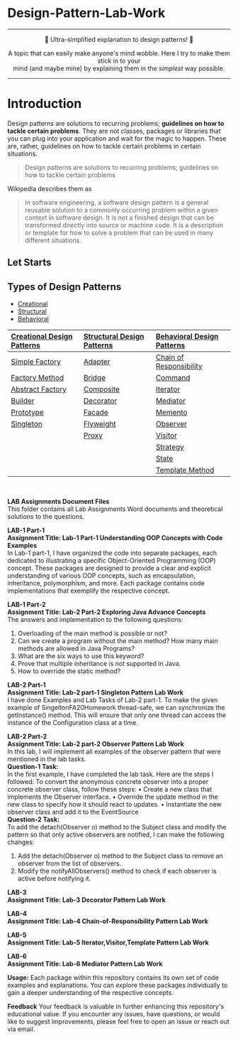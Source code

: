 # Design-Pattern-Lab-Work
***

<p align="center">
🎉 Ultra-simplified explanation to design patterns! 🎉
</p>
<p align="center">
A topic that can easily make anyone's mind wobble. Here I try to make them stick in to your<br> mind (and maybe mine) by explaining them in the <i>simplest</i> way possible.
</p>

***
Introduction
=================

Design patterns are solutions to recurring problems; **guidelines on how to tackle certain problems**. They are not classes, packages or libraries that you can plug into your application and wait for the magic to happen. These are, rather, guidelines on how to tackle certain problems in certain situations.

> Design patterns are solutions to recurring problems; guidelines on how to tackle certain problems

Wikipedia describes them as

> In software engineering, a software design pattern is a general reusable solution to a commonly occurring problem within a given context in software design. It is not a finished design that can be transformed directly into source or machine code. It is a description or template for how to solve a problem that can be used in many different situations.

Let Starts
-----------------
Types of Design Patterns
------------------------
* [Creational](#creational-design-patterns)
* [Structural](#structural-design-patterns)
* [Behavioral](#behavioral-design-patterns)

|[Creational Design Patterns](#creational-design-patterns)|[Structural Design Patterns](#structural-design-patterns)|[Behavioral Design Patterns](#behavioral-design-patterns)|
|:-|:-|:-|
|[Simple Factory](#-simple-factory)|[Adapter](#-adapter)|[Chain of Responsibility](#-chain-of-responsibility)|
|[Factory Method](#-factory-method)|[Bridge](#-bridge)|[Command](#-command)|
|[Abstract Factory](#-abstract-factory)|[Composite](#-composite)|[Iterator](#-iterator)|
|[Builder](#-builder)|[Decorator](#-decorator)|[Mediator](#-mediator)|
|[Prototype](#-prototype)|[Facade](#-facade)|[Memento](#-memento)|
|[Singleton](#-singleton)|[Flyweight](#-flyweight)|[Observer](#-observer)|
||[Proxy](#-proxy)|[Visitor](#-visitor)|
|||[Strategy](#-strategy)|
|||[State](#-state)|
|||[Template Method](#-template-method)|

<br>

**LAB Assignments Document Files** <br>
This folder contains all Lab Assignments Word documents and theoretical solutions to the questions.

**LAB-1 Part-1** <br>
**Assignment Title: Lab-1 Part-1 Understanding OOP Concepts with Code Examples** <br>
In Lab-1 part-1, I have organized the code into separate packages, each dedicated to illustrating a specific Object-Oriented Programming (OOP) concept. These packages are designed to provide a clear and explicit understanding of various OOP concepts, such as encapsulation, inheritance, polymorphism, and more. Each package contains code implementations that exemplify the respective concept.

**LAB-1 Part-2** <br>
**Assignment Title: Lab-2 Part-2 Exploring Java Advance Concepts** <br>
The answers and implementation to the following questions:
1.	Overloading of the main method is possible or not?
2.	Can we create a program without the main method? How many main methods are allowed in Java Programs?
3.	What are the six ways to use this keyword?
4.	Prove that multiple inheritance is not supported in Java.
5.	How to override the static method?

**LAB-2 Part-1** <br>
**Assignment Title: Lab-2 part-1 Singleton Pattern Lab Work** <br>
I have done Examples and Lab Tasks of Lab-2 part-1.
To make the given example of SingeltonFA20Homework thread-safe, we can synchronize the getInstance() method. 
This will ensure that only one thread can access the instance of the Configuration class at a time.

**LAB-2 Part-2** <br>
**Assignment Title: Lab-2 part-2 Observer Pattern Lab Work** <br>
In this lab, I will implement all examples of the observer pattern that were mentioned in the lab tasks.<br>
**Question-1 Task:** <br>
In the first example, I have completed the lab task. Here are the steps I followed:
To convert the anonymous concrete observer into a proper concrete observer class, follow these steps:
•	Create a new class that implements the Observer interface.
•	Override the update method in the new class to specify how it should react to updates.
•	Instantiate the new observer class and add it to the EventSource <br>
**Question-2 Task:** <br>
To add the detach(Observer o) method to the Subject class and modify the pattern so that only active observers are notified, I can make the following changes:
1. Add the detach(Observer o) method to the Subject class to remove an observer from the list of observers.
2. Modify the notifyAllObservers() method to check if each observer is active before notifying it.

**LAB-3** <br>
**Assignment Title: Lab-3 Decorator Pattern Lab Work** <br>

**LAB-4** <br>
**Assignment Title: Lab-4 Chain-of-Responsibility Pattern Lab Work** <br>

**LAB-5** <br>
**Assignment Title: Lab-5 Iterator,Visitor,Template Pattern Lab Work** <br>

**LAB-6** <br>
**Assignment Title: Lab-6 Mediator Pattern Lab Work** <br>

**Usage:**
Each package within this repository contains its own set of code examples and explanations. You can explore these packages individually to gain a deeper understanding of the respective  concepts.

**Feedback**
Your feedback is valuable in further enhancing this repository's educational value. If you encounter any issues, have questions, or would like to suggest improvements, please feel free to open an issue or reach out via email.

